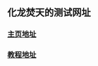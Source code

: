 ## 化龙焚天的测试网址
### <b><a href="https://chemistry-dragon-burning-heaven.github.io/hlftmod.github.io/MY/home/default.html">主页地址</a><b>
### <b><a href="https://github.com/Chemistry-dragon-Burning-heaven/hlftmod.github.io/wiki">教程地址</a><b>
